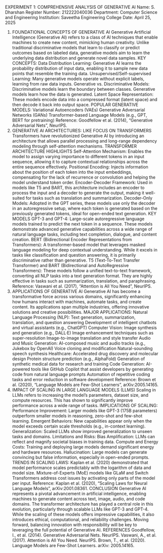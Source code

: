 EXPERIMENT 1: COMPREHENSIVE ANALYSIS OF
GENERATIVE AI
Name: S. Dharshan
Register Number: 212222040036
Department: Computer Science and Engineering
Institution: Saveetha Engineering College
Date: April 25, 2025
1. FOUNDATIONAL CONCEPTS OF
GENERATIVE AI
Generative Artificial Intelligence (Generative AI) refers to a class of AI
techniques that enable machines to create new content, mimicking human
creativity. Unlike traditional discriminative models that learn to classify or
predict outcomes based on labeled data, generative models aim to learn the
underlying data distribution and generate novel data samples.
KEY CONCEPTS:
Data Distribution Learning: Generative AI learns the probability distribution
of input data, enabling it to sample new data points that resemble the
training data.
Unsupervised/Self-supervised Learning: Many generative models operate
without explicit labels, learning from raw data inputs.
Generative vs. Discriminative Models:
Discriminative models learn the boundary between classes.
Generative models learn how the data is generated.
Latent Space Representation: These models encode data into a compressed
format (latent space) and then decode it back into output space.
POPULAR GENERATIVE MODELS:
Variational Autoencoders (VAEs)
Generative Adversarial Networks (GANs)
Transformer-based Language Models (e.g., GPT, BERT for pretraining)
Reference: Goodfellow et al. (2014), “Generative Adversarial Nets”,
NeurIPS.
2. GENERATIVE AI ARCHITECTURES: LIKE FOCUS ON
TRANSFORMERS
Transformers have revolutionized Generative AI by introducing an
architecture that allows parallel processing and long-range dependency
modeling through self-attention mechanisms.
TRANSFORMER ARCHITECTURE HIGHLIGHTS
Self-Attention Mechanism:
Enables the model to assign varying importance to different tokens in an
input sequence, allowing it to capture contextual relationships across the
entire sequence effectively.
Positional Encoding:
Injects information about the position of each token into the input
embeddings, compensating for the lack of recurrence or convolution and
helping the model understand token order.
Encoder-Decoder Framework:
Used in models like T5 and BART, this architecture includes an encoder to
process the input and a decoder to generate the output, making it well-suited
for tasks such as translation and summarization.
Decoder-Only Models:
Adopted in the GPT series, these models use only the decoder in an
autoregressive setup, where each token is generated based on the previously
generated tokens, ideal for open-ended text generation.
KEY MODELS
GPT-3 and GPT-4:
Large-scale autoregressive language models trained to predict the next token
in a sequence. These models demonstrate advanced generative capabilities
across a wide range of natural language tasks, including text completion,
dialogue, and content creation.
BERT (Bidirectional Encoder Representations from Transformers):
A transformer-based model that leverages masked language modeling for
deep contextual understanding. While it excels in tasks like classification and
question answering, it is primarily discriminative rather than generative.
T5 (Text-To-Text Transfer Transformer) and BART (Bidirectional and AutoRegressive Transformers):
These models follow a unified text-to-text framework, converting all NLP tasks
into a text generation format. They are highly effective in tasks such as
summarization, translation, and paraphrasing.
Reference: Vaswani et al. (2017), “Attention is All You Need”,
NeurIPS.
3. APPLICATIONS OF GENERATIVE AI
Generative AI has become a transformative force across various domains,
significantly enhancing how humans interact with machines, automate tasks,
and create content. Its applications span multiple industries, offering
innovative solutions and creative possibilities.
MAJOR APPLICATIONS:
Natural Language Processing (NLP):
Text generation, summarization, translation, and question answering
Development of intelligent chatbots and virtual assistants (e.g., ChatGPT)
Computer Vision:
Image synthesis and generation (e.g., DALL·E)
Image enhancement techniques such as super-resolution
Image-to-image translation and style transfer
Audio and Music Generation:
AI-composed music and audio tracks (e.g., Jukebox by OpenAI)
Voice cloning and modification
Natural-sounding speech synthesis
Healthcare:
Accelerated drug discovery and molecular design
Protein structure prediction (e.g., AlphaFold)
Generation of synthetic medical data for research and training
Code Generation:
AI-powered tools like GitHub Copilot that assist developers by generating
code from natural language prompts
Automation of repetitive coding tasks and error reduction in software
development
Reference: Brown et al. (2020), “Language Models are Few-Shot
Learners”, arXiv:2005.14165.
4. IMPACT OF SCALING IN LARGE
LANGUAGE MODELS (LLMS)
Scaling in LLMs refers to increasing the model’s parameters, dataset size, and
compute resources. This has shown to significantly improve performance
across a wide range of tasks.
IMPLICATIONS OF SCALING:
Performance Improvement: Larger models like GPT-3 (175B parameters)
outperform smaller models in reasoning, zero-shot and few-shot learning.
Emergent Behaviors: New capabilities appear only when the model exceeds
certain scale thresholds (e.g., in-context learning).
Generalization: Scaled LLMs show improved generalization to unseen tasks
and domains.
Limitations and Risks:
Bias Amplification: LLMs can reflect and magnify societal biases in training
data.
Compute and Energy Costs: Training and deploying large models demand
significant energy and hardware resources.
Hallucination: Large models can generate convincing but false information,
especially in open-ended prompts.
TRENDS IN SCALING LAWS:
Kaplan et al. (2020) demonstrated that model performance scales predictably
with the logarithm of data and model size.
Mixture-of-Experts (MoE) models like GLaM and Switch Transformers address
cost issues by activating only parts of the model per input.
Reference: Kaplan et al. (2020), “Scaling Laws for Neural Language
Models”, arXiv:2001.08361.
CONCLUSION
Generative AI represents a pivotal advancement in artificial intelligence,
enabling machines to generate content across text, image, audio, and code
domains. The transformer architecture has played a central role in this
evolution, particularly through scalable LLMs like GPT-3 and GPT-4. While the
scaling of these models offers impressive capabilities, it also introduces
ethical, computational, and reliability challenges. Moving forward, balancing
innovation with responsibility will be key to leveraging the full potential of
Generative AI.
REFERENCES
Goodfellow, I., et al. (2014). Generative Adversarial Nets. NeurIPS.
Vaswani, A., et al. (2017). Attention is All You Need. NeurIPS.
Brown, T., et al. (2020). Language Models are Few-Shot Learners. arXiv:
2005.14165.
